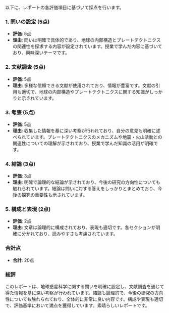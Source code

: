 以下に、レポートの各評価項目に基づいて採点を行います。

### 1. 問いの設定 (5点)
- **評価**: 5点
- **理由**: 問いは明確で具体的であり、地球の内部構造とプレートテクトニクスの関連性を探求する内容が設定されています。授業で学んだ内容に基づいており、興味深いテーマです。

### 2. 文献調査 (5点)
- **評価**: 5点
- **理由**: 多様な信頼できる文献が使用されており、情報が豊富です。文献の引用も適切で、地球の内部構造やプレートテクトニクスに関する知識がしっかりと示されています。

### 3. 考察 (5点)
- **評価**: 5点
- **理由**: 収集した情報を基に深い考察が行われており、自分の意見も明確に述べられています。プレートテクトニクスのメカニズムや地震・火山活動との関連性についての理解が示されており、授業で学んだ知識の活用が明確です。

### 4. 結論 (3点)
- **評価**: 3点
- **理由**: 明確で論理的な結論が示されており、今後の研究の方向性についても触れられています。結論は問いに対する答えをしっかりとまとめており、今後の探究の重要性も示されています。

### 5. 構成と表現 (2点)
- **評価**: 2点
- **理由**: 文章は論理的に構成されており、表現も適切です。各セクションが明確に分かれており、読みやすさも考慮されています。

### 合計点
- **合計**: 20点

### 総評
このレポートは、地球惑星科学に関する問いを明確に設定し、文献調査を通じて得た情報を基に深い考察が行われています。結論も論理的で、今後の研究の方向性についても触れられており、全体的に非常に良い内容です。構成や表現も適切で、評価基準において満点を獲得しています。素晴らしいレポートです。